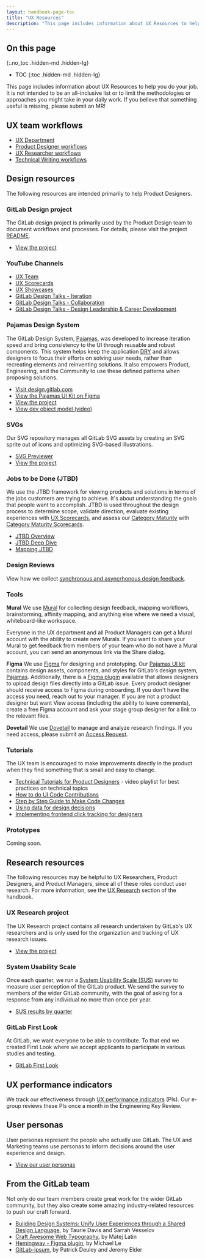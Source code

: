 ```yaml
---
layout: handbook-page-toc
title: "UX Resources"
description: "This page includes information about UX Resources to help you do your job as a product desginer at GitLab."
---
```


## On this page
{:.no_toc .hidden-md .hidden-lg}

- TOC
{:toc .hidden-md .hidden-lg}

This page includes information about UX Resources to help you do your job. It is not intended to be an all-inclusive list or to limit the methodologies or approaches you might take in your daily work. If you believe that something useful is missing, please submit an MR!

## UX team workflows

* [UX Department](/handbook/product/ux/ux-department-workflow/)
* [Product Designer workflows](/handbook/product/ux/product-designer/)
* [UX Researcher workflows](/handbook/product/ux/ux-research/)
* [Technical Writing workflows](/handbook/product/ux/technical-writing/workflow/)

## Design resources

The following resources are intended primarily to help Product Designers.

### GitLab Design project

The GitLab design project is primarily used by the Product Design team to document workflows and processes. For details, please visit the project [README](https://gitlab.com/gitlab-org/gitlab-design/blob/master/README.md).

* [View the project](https://gitlab.com/gitlab-org/gitlab-design/)

### YouTube Channels
* [UX Team](https://www.youtube.com/playlist?list=PL05JrBw4t0KqkW0oPW3n0HqVgKcONVnO5)
* [UX Scorecards](https://www.youtube.com/playlist?list=PL05JrBw4t0KrDmSVDZfwW0jxOQyl1wW9G)
* [UX Showcases](https://www.youtube.com/playlist?list=PL05JrBw4t0Kq89nFXtkVviaIfYQPptwJz)
* [GitLab Design Talks - Iteration](https://youtube.com/playlist?list=PL05JrBw4t0KpgzLWbRCXf8o7iap-uoe7o)
* [GitLab Design Talks - Collaboration](https://www.youtube.com/playlist?list=PL05JrBw4t0KrER807JktsL-addVZa4N0-)
* [GitLab Design Talks - Design Leadership & Career Development](https://youtube.com/playlist?list=PL05JrBw4t0KqmiCAEF-Bb7VD4YWUuA_Nf)

### Pajamas Design System

The GitLab Design System, [Pajamas][pajamas], was developed to increase iteration speed and bring consistency to the UI through reusable and robust components. This system helps keep the application [DRY](https://en.wikipedia.org/wiki/Don%27t_repeat_yourself) and allows designers to focus their efforts on solving user needs, rather than recreating elements and reinventing solutions. It also empowers Product, Engineering, and the Community to use these defined patterns when proposing solutions.

* [Visit design.gitlab.com][pajamas]
* [View the Pajamas UI Kit on Figma](https://www.figma.com/community/file/781156790581391771)
* [View the project](https://gitlab.com/gitlab-org/gitlab-services/design.gitlab.com)
* [View dev object model (video)](https://www.youtube.com/watch?v=GMCS1sBzw9I&feature=youtu.be)

### SVGs

Our SVG repository manages all GitLab SVG assets by creating an SVG sprite out of icons and optimizing SVG-based illustrations.

* [SVG Previewer](http://gitlab-org.gitlab.io/gitlab-svgs/)
* [View the project](https://gitlab.com/gitlab-org/gitlab-svgs)

### Jobs to be Done (JTBD)
We use the JTBD framework for viewing products and solutions in terms of the jobs customers are trying to achieve. It's about understanding the goals that people want to accomplish. JTBD is used throughout the design process to determine scope, validate direction, evaluate existing experiences with [UX Scorecards](/handbook/product/ux/ux-scorecards/), and assess our [Category Maturity](/direction/maturity/) with [Category Maturity Scorecards](/handbook/product/ux/category-maturity-scorecards/).

* [JTBD Overview](/handbook/product/ux/jobs-to-be-done/)
* [JTBD Deep Dive](/handbook/product/ux/jobs-to-be-done/deep-dive/)
* [Mapping JTBD](/handbook/product/ux/jobs-to-be-done/mapping-jobs-to-be-done/)

### Design Reviews

View how we collect [synchronous and asyncrhonous design feedback](/handbook/product/ux/product-designer/#design-reviews).

### Tools

**Mural** We use [Mural](https://mural.co/) for collecting design feedback, mapping workflows, brainstorming, affinity mapping, and anything else where we need a visual, whiteboard-like workspace.

Everyone in the UX department and all Product Managers can get a Mural account with the ability to create new Murals. If you want to share your Mural to get feedback from members of your team who do not have a Mural account, you can send an anonymous link via the Share dialog.

**Figma** We use [Figma](https://www.figma.com/design/) for designing and prototyping. Our [Pajamas UI kit](https://www.figma.com/file/qEddyqCrI7kPSBjGmwkZzQ/Pajamas-UI-Kit) contains design assets, components, and styles for GitLab's design system, [Pajamas](https://design.gitlab.com/). Additionally, there is a [Figma plugin](https://www.figma.com/community/plugin/860845891704482356/GitLab) available that allows designers to upload design files directly into a GitLab issue. Every product designer should receive access to Figma during onboarding. If you don't have the access you need, reach out to your manager. If you are not a product designer but want View access (including the ability to leave comments), create a free Figma account and ask your stage group designer for a link to the relevant files. 

**Dovetail** We use [Dovetail](https://dovetailapp.com/) to manage and analyze research findings. If you need access, please submit an [Access Request](https://gitlab.com/gitlab-com/team-member-epics/access-requests/-/issues).

### Tutorials

The UX team is encouraged to make improvements directly in the product when they find something that is small and easy to change. 

* [Technical Tutorials for Product Designers](https://www.youtube.com/playlist?list=PL05JrBw4t0Kra6RseLWXFIXtu9UPzjzbT) - video playlist for best practices on technical topics
* [How to do UI Code Contributions](./designers-guide-to-contributing-ui-changes-in-gitlab/)
* [Step by Step Guide to Make Code Changes](./designers-step-by-step-guide-to-make-code-changes/)
* [Using data for design decisions](./designers-guide-to-data/)
* [Implementing frontend click tracking for designers](https://www.youtube.com/watch?v=95wNcGMrpMg&ab_channel=GitLabUnfiltered)

### Prototypes

Coming soon.

## Research resources

The following resources may be helpful to UX Researchers, Product Designers, and Product Managers, since all of these roles conduct user research. For more information, see the [UX Research](/handbook/product/ux/ux-research/#remote-design-sprint) section of the handbook.

### UX Research project

The UX Research project contains all research undertaken by GitLab's UX researchers and is only used for the organization and tracking of UX research issues.

* [View the project](https://gitlab.com/gitlab-org/ux-research)

### System Usability Scale

Once each quarter, we run a [System Usability Scale (SUS)](/handbook/product/ux/performance-indicators/system-usability-scale) survey to measure user perception of the GitLab product. We send the survey to members of the wider GitLab community, with the goal of asking for a response from any individual no more than once per year.

* [SUS results by quarter](/handbook/product/ux/performance-indicators/#perception-of-system-usability)

### GitLab First Look

At GitLab, we want everyone to be able to contribute. To that end we created First Look where we accept applicants to participate in various studies and testing.

* [GitLab First Look](/handbook/product/ux/ux-research-coordination/first-look-ux-research-panel)

## UX performance indicators

We track our effectiveness through [UX performance indicators](/handbook/product/ux/performance-indicators/) (PIs). Our e-group reviews these PIs once a month in the Engineering Key Review.

## User personas

User personas represent the people who actually use GitLab. The UX and Marketing teams use personas to inform decisions around the user experience and design.

* [View our user personas](/handbook/product/personas/#user-personas)

## From the GitLab team

Not only do our team members create great work for the wider GitLab community, but they also create some amazing industry-related resources to push our craft forward.

* [Building Design Systems: Unify User Experiences through a Shared Design Language](https://www.amazon.com/Building-Design-Systems-Experiences-Language/dp/148424513X), by Taurie Davis and Sarrah Vesselov
* [Craft Awesome Web Typography](https://betterwebtype.com/web-typography-book/), by Matej Latin
* [Hemingway - Figma plugin](https://www.figma.com/community/plugin/760035865558407437/Hemingway), by Michael Le
* [GitLab-ipsum](https://ipsum.reali.sh/), by Patrick Deuley and Jeremy Elder

[pajamas]: https://design.gitlab.com/
